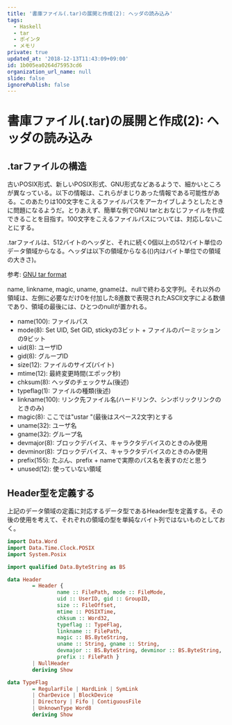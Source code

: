 ```yaml
---
title: '書庫ファイル(.tar)の展開と作成(2): ヘッダの読み込み'
tags:
  - Haskell
  - tar
  - ポインタ
  - メモリ
private: true
updated_at: '2018-12-13T11:43:09+09:00'
id: 1b005ea0264d75953cd6
organization_url_name: null
slide: false
ignorePublish: false
---
```

書庫ファイル(.tar)の展開と作成(2): ヘッダの読み込み
==============================================

.tarファイルの構造
----------------

古いPOSIX形式、新しいPOSIX形式、GNU形式などあるようで、細かいところが異なっている。以下の情報は、これらがまじりあった情報である可能性がある。このあたりは100文字をこえるファイルパスをアーカイブしようとしたときに問題になるようだ。とりあえず、簡単な例でGNU tarとおなじファイルを作成できることを目指す。100文字をこえるファイルパスについては、対応しないことにする。

.tarファイルは、512バイトのヘッダと、それに続く0個以上の512バイト単位のデータ領域からなる。ヘッダは以下の領域からなる(()内はバイト単位での領域の大きさ)。

参考: [GNU tar format](https://www.gnu.org/software/tar/manual/html_node/Standard.html)

name, linkname, magic, uname, gnameは、nullで終わる文字列。それ以外の領域は、左側に必要なだけ0を付加した8進数で表現されたASCII文字による数値であり、領域の最後には、ひとつのnullが置かれる。

* name(100): ファイルパス
* mode(8): Set UID, Set GID, stickyの3ビット + ファイルのパーミッションの9ビット
* uid(8): ユーザID
* gid(8): グループID
* size(12): ファイルのサイズ(バイト)
* mtime(12): 最終変更時間(エポック秒)
* chksum(8): ヘッダのチェックサム(後述)
* typeflag(1): ファイルの種類(後述)
* linkname(100): リンク先ファイル名(ハードリンク、シンボリックリンクのときのみ)
* magic(8): ここでは"ustar  "(最後はスペース2文字)とする
* uname(32): ユーザ名
* gname(32): グループ名
* devmajor(8): ブロックデバイス、キャラクタデバイスのときのみ使用
* devminor(8): ブロックデバイス、キャラクタデバイスのときのみ使用
* prefix(155): たぶん、prefix + nameで実際のパス名を表すのだと思う
* unused(12): 使っていない領域

Header型を定義する
-----------------

上記のデータ領域の定義に対応するデータ型であるHeader型を定義する。その後の使用を考えて、それぞれの領域の型を単純なバイト列ではないものとしておく。

```hs:Header.hs
import Data.Word
import Data.Time.Clock.POSIX
import System.Posix

import qualified Data.ByteString as BS

data Header
        = Header {
                name :: FilePath, mode :: FileMode,
                uid :: UserID, gid :: GroupID,
                size :: FileOffset,
                mtime :: POSIXTime,
                chksum :: Word32,
                typeflag :: TypeFlag,
                linkname :: FilePath,
                magic :: BS.ByteString,
                uname :: String, gname :: String,
                devmajor :: BS.ByteString, devminor :: BS.ByteString,
                prefix :: FilePath }
        | NullHeader
        deriving Show

data TypeFlag
        = RegularFile | HardLink | SymLink
        | CharDevice | BlockDevice
        | Directory | Fifo | ContiguousFile
        | UnknownType Word8
        deriving Show
```
